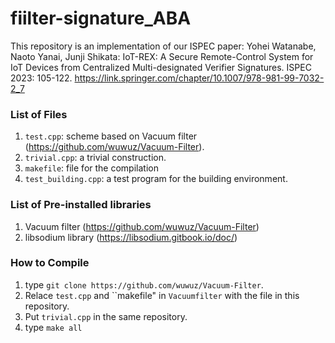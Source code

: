 # fiilter-signature_ABA
This repository is an implementation of our ISPEC paper: 
Yohei Watanabe, Naoto Yanai, Junji Shikata: IoT-REX: A Secure Remote-Control System for IoT Devices from Centralized Multi-designated Verifier Signatures. ISPEC 2023: 105-122. 
https://link.springer.com/chapter/10.1007/978-981-99-7032-2_7

### List of Files
1. `test.cpp`: scheme based on Vacuum filter (https://github.com/wuwuz/Vacuum-Filter). 
2. `trivial.cpp`: a trivial construction. 
3. `makefile`: file for the compilation 
4. `test_building.cpp`: a test program for the building environment. 



### List of Pre-installed libraries
1. Vacuum filter (https://github.com/wuwuz/Vacuum-Filter)
2. libsodium library (https://libsodium.gitbook.io/doc/)

### How to Compile
1. type ``git clone https://github.com/wuwuz/Vacuum-Filter``.
2. Relace ``test.cpp`` and ``makefile" in `Vacuumfilter` with the file in this repository. 
3. Put ``trivial.cpp`` in the same repository. 
4. type ``make all``
